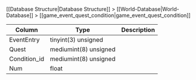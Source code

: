 [[Database Structure|Database Structure]] > [[World-Database|World-Database]] > [[game_event_quest_condition|game_event_quest_condition]]

Column | Type | Description
--- | --- | ---
EventEntry | tinyint(3) unsigned | 
Quest | mediumint(8) unsigned | 
Condition_id | mediumint(8) unsigned | 
Num | float | 
